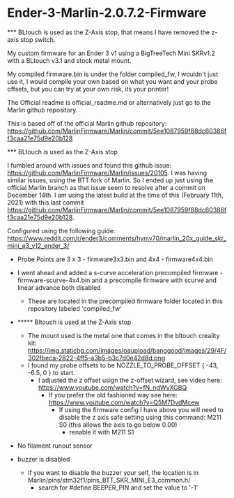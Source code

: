 # Ender-3-Marlin-2.0.7.2-Firmware

*** BLtouch is used as the Z-Axis stop, that means I have removed the z-axis stop switch.

My custom firmware for an Ender 3 v1 using a BigTreeTech Mini SKRv1.2 with a BLtouch v3.1 and stock metal mount.

My compiled firmware.bin is under the folder compiled_fw, I wouldn't just use it, I would compile your own based on what you want and your probe offsets, but you can try at your own risk, its your printer!


The Official readme is official_readme.md or alternatively just go to the Marlin github repository.

This is based off of the official Marlin github repository: https://github.com/MarlinFirmware/Marlin/commit/5ee1087959f88dc60386ff3caa21e75d9e20b128

*** BLtouch is used as the Z-Axis stop

I fumbled around with issues and found this github issue: https://github.com/MarlinFirmware/Marlin/issues/20105. I was having similar issues, using the BTT fork of Marlin.
So I ended up just using the official Marlin branch as that issue seem to resolve after a commit on December 14th. I am using the latest build at the time of this (February 11th, 2021) with this last commit https://github.com/MarlinFirmware/Marlin/commit/5ee1087959f88dc60386ff3caa21e75d9e20b128.



Configured using the following guide:
https://www.reddit.com/r/ender3/comments/hymv70/marlin_20x_guide_skr_mini_e3_v12_ender_3/


- Probe Points are 3 x 3 - firmware3x3.bin and 4x4 - firmware4x4.bin 
- I went ahead and added a s-curve acceleration precompiled firmware - firmware-scurve-4x4.bin and a precompile firmware with scurve and linear advance both disabled
  - These are located in the precompiled firmware folder located in this repository labeled 'compiled_fw'

- ***** Bltouch is used at the Z-Axis stop
  - The mount used is the metal one that comes in the bltouch creality kit: https://img.staticbg.com/images/oaupload/banggood/images/29/4F/302fbeca-2822-4ff5-a3b5-b3c7d0e42d8d.png
  - I found my probe offsets to be NOZZLE_TO_PROBE_OFFSET { -43, -6.5, 0 } to start.
    - I adjusted the z offset usign the z-offset wizard, see video here: https://www.youtube.com/watch?v=fN_ndWvXGBQ
      - If you prefer the old fashioned way see here: https://www.youtube.com/watch?v=Q5M7DvdMcew
        - If using the firmware config I have above you will need to disable the z axis safe setting using this command: M211 S0 (this allows the axis to go below 0.00)
          - renable it with M211 S1
  
- No filament runout sensor

- buzzer is disabled
  - if you want to disable the buzzer your self, the location is in Marlin/pins/stm32f1/pins_BTT_SKR_MINI_E3_common.h/
     - search for #define BEEPER_PIN and set the value to '-1'
    
